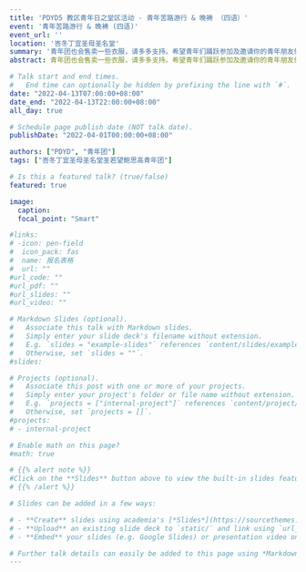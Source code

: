 ```yaml
---
title: 'PDYD5 教区青年日之堂区活动 - 青年苦路游行 & 晚祷 （四语）'
event: '青年苦路游行 & 晚祷 (四语)'
event_url: ''
location: '峇冬丁宜圣母圣名堂'
summary: '青年团也会售卖一些衣服，请多多支持。希望青年们踊跃参加及邀请你的青年朋友们一起来参加。在四旬期里陪伴耶穌，在团体里共融，合一。'
abstract: 青年团也会售卖一些衣服，请多多支持。希望青年们踊跃参加及邀请你的青年朋友们一起来参加。在四旬期里陪伴耶穌，在团体里共融，合一。

# Talk start and end times.
#   End time can optionally be hidden by prefixing the line with `#`.
date: "2022-04-13T07:00:00+08:00"
date_end: "2022-04-13T22:00:00+08:00"
all_day: true

# Schedule page publish date (NOT talk date).
publishDate: "2022-04-01T00:00:00+08:00"

authors: ["PDYD", "青年团"]
tags: ["峇冬丁宜圣母圣名堂圣若望鲍思高青年团"]

# Is this a featured talk? (true/false)
featured: true

image:
  caption:
  focal_point: "Smart"

#links:
# -icon: pen-field
#  icon_pack: fas
#  name: 报名表格
#  url: ""
#url_code: ""
#url_pdf: ""
#url_slides: ""
#url_video: ""

# Markdown Slides (optional).
#   Associate this talk with Markdown slides.
#   Simply enter your slide deck's filename without extension.
#   E.g. `slides = "example-slides"` references `content/slides/example-slides.md`.
#   Otherwise, set `slides = ""`.
#slides:

# Projects (optional).
#   Associate this post with one or more of your projects.
#   Simply enter your project's folder or file name without extension.
#   E.g. `projects = ["internal-project"]` references `content/project/deep-learning/index.md`.
#   Otherwise, set `projects = []`.
#projects:
# - internal-project

# Enable math on this page?
#math: true

# {{% alert note %}}
#Click on the **Slides** button above to view the built-in slides feature.
# {{% /alert %}}

# Slides can be added in a few ways:

# - **Create** slides using academia's [*Slides*](https://sourcethemes.com/academic/docs/managing-content/#create-slides) feature and link using `slides` parameter in the front matter of the talk file
# - **Upload** an existing slide deck to `static/` and link using `url_slides` parameter in the front matter of the talk file
# - **Embed** your slides (e.g. Google Slides) or presentation video on this page using [shortcodes](https://sourcethemes.com/academic/docs/writing-markdown-latex/).

# Further talk details can easily be added to this page using *Markdown* and $\rm \LaTeX$ math code.
---
```

